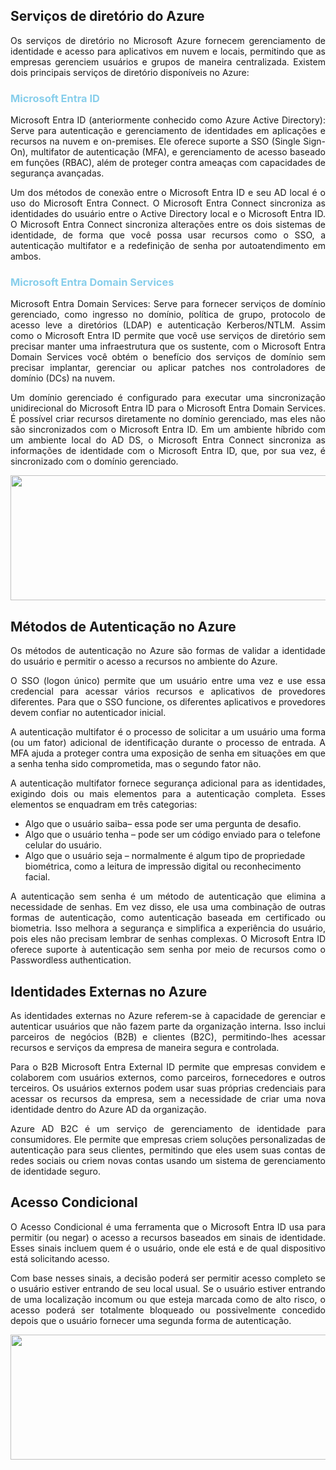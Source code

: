 ## Serviços de diretório do Azure

<p align="justify">Os serviços de diretório no Microsoft Azure fornecem gerenciamento de identidade e acesso para aplicativos em nuvem e locais, permitindo que as empresas gerenciem usuários e grupos de maneira centralizada. Existem dois principais serviços de diretório disponíveis no Azure:</p>

<h3><strong style='color: skyblue'>Microsoft Entra ID</strong></h3>

<p align="justify">Microsoft Entra ID (anteriormente conhecido como Azure Active Directory): Serve para autenticação e gerenciamento de identidades em aplicações e recursos na nuvem e on-premises. Ele oferece suporte a SSO (Single Sign-On), multifator de autenticação (MFA), e gerenciamento de acesso baseado em funções (RBAC), além de proteger contra ameaças com capacidades de segurança avançadas.</p>

<p align="justify">Um dos métodos de conexão entre o Microsoft Entra ID e seu AD local é o uso do Microsoft Entra Connect. O Microsoft Entra Connect sincroniza as identidades do usuário entre o Active Directory local e o Microsoft Entra ID. O Microsoft Entra Connect sincroniza alterações entre os dois sistemas de identidade, de forma que você possa usar recursos como o SSO, a autenticação multifator e a redefinição de senha por autoatendimento em ambos.</p>

<h3><strong style='color: skyblue'>Microsoft Entra Domain Services</strong></h3>

<p align="justify">Microsoft Entra Domain Services: Serve para fornecer serviços de domínio gerenciado, como ingresso no domínio, política de grupo, protocolo de acesso leve a diretórios (LDAP) e autenticação Kerberos/NTLM. Assim como o Microsoft Entra ID permite que você use serviços de diretório sem precisar manter uma infraestrutura que os sustente, com o Microsoft Entra Domain Services você obtém o benefício dos serviços de domínio sem precisar implantar, gerenciar ou aplicar patches nos controladores de domínio (DCs) na nuvem.
</p>

<p align="justify">Um domínio gerenciado é configurado para executar uma sincronização unidirecional do Microsoft Entra ID para o Microsoft Entra Domain Services. É possível criar recursos diretamente no domínio gerenciado, mas eles não são sincronizados com o Microsoft Entra ID. Em um ambiente híbrido com um ambiente local do AD DS, o Microsoft Entra Connect sincroniza as informações de identidade com o Microsoft Entra ID, que, por sua vez, é sincronizado com o domínio gerenciado.</p>

<p align="center">
  <img src="https://learn.microsoft.com/pt-br/training/wwl-azure/describe-azure-identity-access-security/media/azure-active-directory-sync-topology-7359f2b8.png" width="800" height="200">
</p>

## Métodos de Autenticação no Azure

<p align="justify">Os métodos de autenticação no Azure são formas de validar a identidade do usuário e permitir o acesso a recursos no ambiente do Azure. </p>

<p align="justify">O SSO (logon único) permite que um usuário entre uma vez e use essa credencial para acessar vários recursos e aplicativos de provedores diferentes. Para que o SSO funcione, os diferentes aplicativos e provedores devem confiar no autenticador inicial.</p>

<p align="justify">A autenticação multifator é o processo de solicitar a um usuário uma forma (ou um fator) adicional de identificação durante o processo de entrada. A MFA ajuda a proteger contra uma exposição de senha em situações em que a senha tenha sido comprometida, mas o segundo fator não.</p>

<p align="justify">A autenticação multifator fornece segurança adicional para as identidades, exigindo dois ou mais elementos para a autenticação completa. Esses elementos se enquadram em três categorias:</p>

- Algo que o usuário saiba– essa pode ser uma pergunta de desafio.
- Algo que o usuário tenha – pode ser um código enviado para o telefone celular do usuário.
- Algo que o usuário seja – normalmente é algum tipo de propriedade biométrica, como a leitura de impressão digital ou reconhecimento facial.

<p align="justify">A autenticação sem senha é um método de autenticação que elimina a necessidade de senhas. Em vez disso, ele usa uma combinação de outras formas de autenticação, como autenticação baseada em certificado ou biometria. Isso melhora a segurança e simplifica a experiência do usuário, pois eles não precisam lembrar de senhas complexas. O Microsoft Entra ID oferece suporte à autenticação sem senha por meio de recursos como o Passwordless authentication.
</p>

## Identidades Externas no Azure

<p align="justify">As identidades externas no Azure referem-se à capacidade de gerenciar e autenticar usuários que não fazem parte da organização interna. Isso inclui parceiros de negócios (B2B) e clientes (B2C), permitindo-lhes acessar recursos e serviços da empresa de maneira segura e controlada.</p>

<p align="justify">Para o B2B Microsoft Entra External ID permite que empresas convidem e colaborem com usuários externos, como parceiros, fornecedores e outros terceiros. Os usuários externos podem usar suas próprias credenciais para acessar os recursos da empresa, sem a necessidade de criar uma nova identidade dentro do Azure AD da organização.</p>

<p align="justify">Azure AD B2C é um serviço de gerenciamento de identidade para consumidores. Ele permite que empresas criem soluções personalizadas de autenticação para seus clientes, permitindo que eles usem suas contas de redes sociais ou criem novas contas usando um sistema de gerenciamento de identidade seguro.
</p>

## Acesso Condicional

<p align="justify">O Acesso Condicional é uma ferramenta que o Microsoft Entra ID usa para permitir (ou negar) o acesso a recursos baseados em sinais de identidade. Esses sinais incluem quem é o usuário, onde ele está e de qual dispositivo está solicitando acesso.</p>

<p align="justify">Com base nesses sinais, a decisão poderá ser permitir acesso completo se o usuário estiver entrando de seu local usual. Se o usuário estiver entrando de uma localização incomum ou que esteja marcada como de alto risco, o acesso poderá ser totalmente bloqueado ou possivelmente concedido depois que o usuário fornecer uma segunda forma de autenticação.</p>

<p align="center">
  <img src="https://learn.microsoft.com/pt-br/training/wwl-azure/describe-azure-identity-access-security/media/conditional-access-9bd268b8.png" width="800" height="200">
</p>